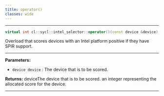 ```yaml
---
title: operator()
classes: wide
---
```



---

```cpp
virtual int cl::sycl::intel_selector::operator()(const device &device) const
```


Overload that scores devices with an Intel platform positive if they have SPIR support. 


---
**Parameters:**

 - `device device`
: The device that is to be scored. 

**Returns:** deviceThe device that is to be scored. an integer representing the allocated score for the device. 

---
